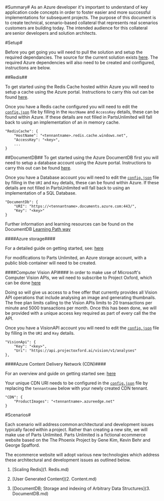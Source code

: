 #Summary#
As an Azure developer it's important to understand of key application code concepts in order to foster easier and more successful implementations for subsequent projects. The purpose of this document is to create technical, scenario-based collateral that represents real scenarios customers are building today. The intended audience for this collateral are senior developers and solution architects.
 
#Setup#

Before you get going you will need to pull the solution and setup the required dependancies.
The source for the current solution exists [here](https://github.com/Microsoft/PartsUnlimited/tree/accelerator).
The required Azure dependencies will also need to be created and configured, instructions are below.

##Redis##

To get started using the Redis Cache hosted within Azure you will need to setup a cache using the Azure portal.
Instructions to carry this out can be found [here](https://azure.microsoft.com/en-us/documentation/articles/cache-dotnet-how-to-use-azure-redis-cache/). 

Once you have a Redis cache configured you will need to edit the [`config.json`](../../src/PartsUnlimitedWebsite/config.json) file by filling in the `HostName` and `AccessKey` details, these can be found within Azure. If these details are not filled in PartsUnlimited will fall back to using an implementation of an in memory cache.
	
	"RedisCache": {
		"HostName": "<tennantname>.redis.cache.windows.net",
		"AccessKey": "<key>",
		...
	}

##DocumentDB##
To get started using the Azure DocumentDB first you will need to setup a database account using the Azure portal.
Instructions to carry this out can be found [here](https://azure.microsoft.com/en-us/documentation/articles/documentdb-create-account/). 

Once you have a Database account you will need to edit the [`config.json`](../../src/PartsUnlimitedWebsite/config.json) file by filling in the `URI` and `Key` details, these can be found within Azure. If these details are not filled in PartsUnlimited will fall back to using an implementation of a SQL Database.

	"DocumentDb": {
    	"URI": "https://<tennantname>.documents.azure.com:443/",
    	"Key": "<key>"
    }

Further information and learning resources can be found on the DocumentDB  [Learning Path way](https://azure.microsoft.com/en-us/documentation/learning-paths/documentdb/)

####Azure storage####

For a detailed guide on getting started, see: [here](https://azure.microsoft.com/en-us/documentation/articles/storage-dotnet-how-to-use-blobs/)

For modifications to Parts Unlimited, an Azure storage account, with a public blob container will need to be created.

####Computer Vision API####
In order to make use of Microsoft's Computer Vision APIs, we wil need to subscribe to Project Oxford, which can be done [here](https://www.projectoxford.ai/Account/Login?callbackUrl=/Subscription/Index?productId=/products/54d873dd5eefd00dc474a0f4)

Doing so will give us access to a free offer that currently provides all Vision API operations that include analysing an image and generating thumbnails. The free plan limits calling to the Vision APIs limits to 20 transactions per minute and 5000 transactions per month. Once this has been done, we will be provided with a unique access key required as part of every call the the API.

Once you have a VisionAPI account you will need to edit the [`config.json`](../../src/PartsUnlimitedWebsite/config.json) file by filling in the `URI` and `Key` details.

	"VisionApi": {
        "Key": "<key>",
        "Uri": "https://api.projectoxford.ai/vision/v1/analyses"
    },

####Azure Content Delivery Network (CDN)####

For an overview and guide on getting started see: [here](https://azure.microsoft.com/en-us/documentation/articles/cdn-serve-content-from-cdn-in-your-web-application/)

Your unique CDN URI needs to be configured in the [`config.json`](../../src/PartsUnlimitedWebsite/config.json) file by replacing the `tennantname` below with your newly created CDN tennant.

	"CDN": {
    	"ProductImages": "<tennantname>.azureedge.net"
	}

#Scenarios#

Each scenario will address common architectural and development issues typically faced within a project. Rather than creating a new site, we will make use of Parts Unlimited. Parts Unlimited is a fictional ecommerce website based on the The Phoenix Project by Gene Kim, Kevin Behr and George Spafford. 

The ecommerce website will adopt various new technologies which address these architectural and development issues as outlined below.

1. [Scaling Redis](1. Redis.md)

2. [User Generated Content](2. Content.md)

3. [DocumentDB; Storage and indexing of Arbitrary Data Structures](3. DocumentDB.md)
 





